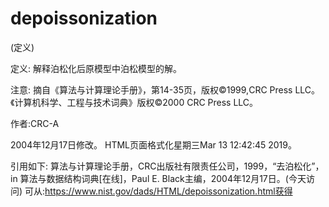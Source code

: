 # depoissonization


(定义)



定义:
解释泊松化后原模型中泊松模型的解。



注意:
摘自《算法与计算理论手册》，第14-35页，版权©1999,CRC Press LLC。《计算机科学、工程与技术词典》版权©2000 CRC Press LLC。


作者:CRC-A







2004年12月17日修改。
HTML页面格式化星期三Mar 13 12:42:45 2019。



引用如下:
算法与计算理论手册，CRC出版社有限责任公司，1999，“去泊松化”，in
算法与数据结构词典[在线]，Paul E. Black主编，2004年12月17日。(今天访问)
可从:https://www.nist.gov/dads/HTML/depoissonization.html获得